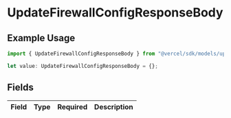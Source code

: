 # UpdateFirewallConfigResponseBody

## Example Usage

```typescript
import { UpdateFirewallConfigResponseBody } from "@vercel/sdk/models/updatefirewallconfigop.js";

let value: UpdateFirewallConfigResponseBody = {};
```

## Fields

| Field       | Type        | Required    | Description |
| ----------- | ----------- | ----------- | ----------- |